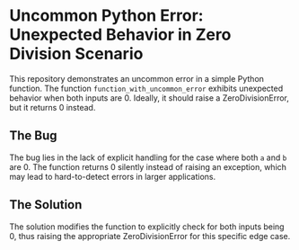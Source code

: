 # Uncommon Python Error: Unexpected Behavior in Zero Division Scenario

This repository demonstrates an uncommon error in a simple Python function. The function `function_with_uncommon_error` exhibits unexpected behavior when both inputs are 0. Ideally, it should raise a ZeroDivisionError, but it returns 0 instead.

## The Bug

The bug lies in the lack of explicit handling for the case where both `a` and `b` are 0.  The function returns 0 silently instead of raising an exception, which may lead to hard-to-detect errors in larger applications. 

## The Solution

The solution modifies the function to explicitly check for both inputs being 0, thus raising the appropriate ZeroDivisionError for this specific edge case.
